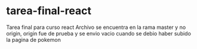 # tarea-final-react
Tarea final para curso react
Archivo se encuentra en la rama master y no origin, origin fue de prueba y se envio vacio cuando se debio haber subido la pagina de pokemon
